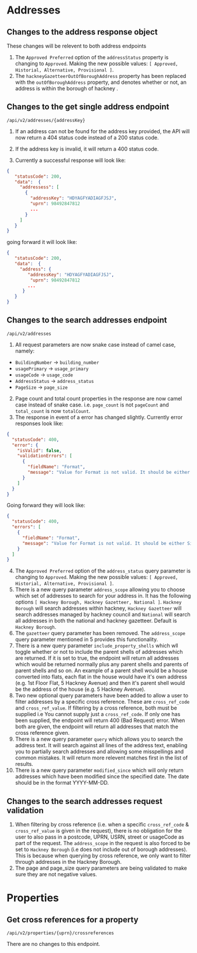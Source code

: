 # Addresses
## Changes to the address response object
These changes will be relevent to both address endpoints
1. The `Approved Preferred` option of the `addressStatus` property is changing to `Approved`. Making the new possible values:
```[ Approved, Historial, Alternative, Provisional ]```.
2. The `hackneyGazetteerOutOfBoroughAddress` property has been replaced with the `outOfBoroughAddress` property, and denotes whether or not, an address is within the borough of hackney .

## Changes to the get single address endpoint
`/api/v2/addresses/{addressKey}`

1. If an address can not be found for the address key provided, the API will now return a 404 status code instead of a 200 status code.
2. If the address key is invalid, it will return a 400 status code.

3. Currently a successful response will look like:
```json
{
   "statusCode": 200,
   "data":  {
     "addressess": [
       {
         "addressKey": "HDYAGFYADIAGFJSJ",
         "uprn": 98492847812
         ...
       }
     ]
   }
}
```
going forward it will look like:
```json
{
   "statusCode": 200,
   "data":  {
     "address": {
        "addressKey": "HDYAGFYADIAGFJSJ",
         "uprn": 98492847812
        ...
      }
   }
}
```

## Changes to the search addresses endpoint
`/api/v2/addresses`

1. All request parameters are now snake case instead of camel case, namely:
  -  `BuildingNumber` -> `building_number`
  -  `usagePrimary` -> `usage_primary`
  -  `usageCode` -> `usage_code`
  -  `AddressStatus` -> `address_status`
  -  `PageSize` -> `page_size`
2. Page count and total count properties in the response are now camel case instead of snake case. i.e. `page_count` is not `pageCount` and `total_count` is now `totalCount`.
3. The response in event of a error has changed slightly. Currently error responses look like:
```json
{
  "statusCode": 400,
  "error": {
    "isValid": false,
    "validationErrors": [
      {
        "fieldName": "Format",
        "message": "Value for Format is not valid. It should be either Simple or Detailed"
      }
    ]
  }
}
```
Going forward they will look like:
```json
{
  "statusCode": 400,
  "errors": [
    {
      "fieldName": "Format",
      "message": "Value for Format is not valid. It should be either Simple or Detailed"
    }
  ]
}
```
4. The `Approved Preferred` option of the `address_status` query parameter is changing to `Approved`. Making the new possible values:
   ```[ Approved, Historial, Alternative, Provisional ]```.
5. There is a new query parameter `address_scope` allowing you to choose which set of addresses to search for your address in. It has the following options ```[ Hackney Borough, Hackney Gazetteer, National ]```. `Hackney Borough` will search addresses within hackney, `Hackney Gazetteer` will search addresses managed by hackney council and `National` will search all addresses in both the national and hackney gazetteer. Default is `Hackney Borough`.
6. The `gazetteer` query parameter has been removed. The `address_scope` query parameter mentioned in 5 provides this functionality.
7. There is a new query parameter `include_property_shells` which wll toggle whether or not to include the parent shells of addresses which are returned. If it is set to true, the endpoint will return all addresses which would be returned normally plus any parent shells and parents of parent shells and so on.
An example of a parent shell would be a house converted into flats, each flat in the house would have it's own address (e.g. 1st Floor Flat, 5 Hackney Avenue) and then it's parent shell would be the address of the house (e.g. 5 Hackney Avenue).
8. Two new optional query parameters have been added to allow a user to filter addresses by a specific cross reference. These are `cross_ref_code` and `cross_ref_value`. If filtering by a cross reference, both must be supplied i.e You cannot supply just a `cross_ref_code`. If only one has been supplied, the endpoint will return 400 (Bad Request) error. When both are given, the endpoint will return all addresses that match the cross reference given.
9. There is a new query parameter `query` which allows you to search the address text. It will search against all lines of the address text, enabling you to partially search addresses and allowing some misspellings and common mistakes. It will return more relevent matches first in the list of results.
10. There is a new query parameter `modified_since` which will only return addresses which have been modified since the specified date. The date should be in the format YYYY-MM-DD.

## Changes to the search addresses request validation
1. When filtering by cross reference (i.e. when a specific `cross_ref_code` & `cross_ref_value` is given in the request), there is no obligation for the user to also pass in a postcode, UPRN, USRN, street or usageCode as part of the request. The `address_scope` in the request is also forced to be set to `Hackney Borough` (i.e does not include out of borough addresses). This is because when querying by cross reference, we only want to filter through addresses in the Hackney Borough.
2. The page and page_size query parameters are being validated to make sure they are not negative values.

# Properties
## Get cross references for a property
`​/api​/v2​/properties​/{uprn}​/crossreferences`

There are no changes to this endpoint.
